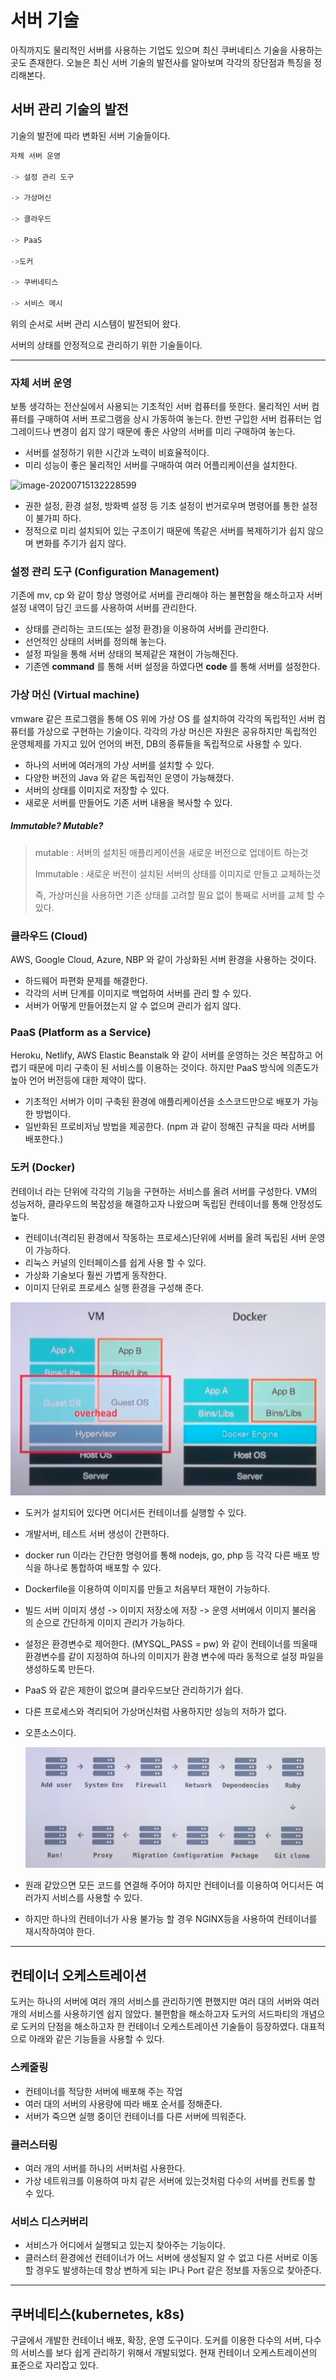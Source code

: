 # 서버 기술

 아직까지도 물리적인 서버를 사용하는 기업도 있으며 최신 쿠버네티스 기술을 사용하는 곳도 존재한다. 오늘은 최신 서버 기술의 발전사를 알아보며 각각의 장단점과 특징을 정리해본다.



## 서버 관리 기술의 발전

  기술의 발전에 따라 변화된 서버 기술들이다.

```c++
자체 서버 운영 

-> 설정 관리 도구 

-> 가상머신  

-> 클라우드 

-> PaaS 

->도커  

-> 쿠버네티스  

-> 서비스 메시
```

위의 순서로 서버 관리 시스템이 발전되어 왔다. 

서버의 상태를 안정적으로 관리하기 위한 기술들이다. 

------



### 자체 서버 운영

 보통 생각하는 전산실에서 사용되는 기초적인 서버 컴퓨터를 뜻한다. 물리적인 서버 컴퓨터를 구매하여 서버 프로그램을 상시 가동하여 놓는다. 한번 구입한 서버 컴퓨터는 업그레이드나 변경이 쉽지 않기 때문에 좋은 사양의 서버를 미리 구매하여 놓는다.

- 서버를 설정하기 위한 시간과 노력이 비효율적이다.
- 미리 성능이 좋은 물리적인 서버를 구매하여 여러 어플리케이션을 설치한다.

![image-20200715132228599](C:\Users\FlyingTW\Desktop\TIL\img\자체서버.png)

- 권한 설정, 환경 설정, 방화벽 설정 등 기초 설정이 번거로우며 명령어를 통한 설정이 불가피 하다.
- 정적으로 미리 설치되어 있는 구조이기 때문에 똑같은 서버를 복제하기가 쉽지 않으며 변화를 주기가 쉽지 않다.



### 설정 관리 도구 (Configuration Management)

 기존에 mv, cp 와 같이 항상 명령어로 서버를 관리해야 하는 불편함을 해소하고자 서버 설정 내역이 담긴 코드를 사용하여 서버를 관리한다.

- 상태를 관리하는 코드(또는 설정 환경)을 이용하여 서버를 관리한다.
- 선언적인 상태의 서버를 정의해 놓는다.
- 설정 파일을 통해 서버 상태의 복제같은 재현이 가능해진다.
- 기존엔 **command** 를 통해 서버 설정을 하였다면 **code** 를 통해 서버를 설정한다.



### 가상 머신 (Virtual machine)

 vmware 같은 프로그램을 통해 OS 위에 가상 OS 를 설치하여 각각의 독립적인 서버 컴퓨터를 가상으로 구현하는 기술이다. 각각의 가상 머신은 자원은 공유하지만 독립적인 운영체제를 가지고 있어 언어의 버전, DB의 종류들을 독립적으로 사용할 수 있다.

- 하나의 서버에 여러개의 가상 서버를 설치할 수 있다.
- 다양한 버전의 Java 와 같은 독립적인 운영이 가능해졌다.
- 서버의 상태를 이미지로 저장할 수 있다.
- 새로운 서버를 만들어도 기존 서버 내용을 복사할 수 있다.



##### Immutable? Mutable?

> mutable : 서버의 설치된 애플리케이션을 새로운 버전으로 업데이트 하는것
>
> Immutable : 새로운 버전이 설치된 서버의 상태를 이미지로 만들고 교체하는것
>
> 즉, 가상머신을 사용하면 기존 상태를 고려할 필요 없이 통째로 서버를 교체 할 수 있다.





### 클라우드 (Cloud)

 AWS, Google Cloud, Azure, NBP 와 같이 가상화된 서버 환경을 사용하는 것이다.

- 하드웨어 파편화 문제를 해결한다.
- 각각의 서버 단계를 이미지로 백업하여 서버를 관리 할 수 있다.
- 서버가 어떻게 만들어졌는지 알 수 없으며 관리가 쉽지 않다.



### PaaS (Platform as a Service)

 Heroku, Netlify, AWS Elastic Beanstalk 와 같이 서버를 운영하는 것은 복잡하고 어렵기 때문에 미리 구축이 된 서비스를 이용하는 것이다. 하지만 PaaS 방식에 의존도가 높아 언어 버전등에 대한 제약이 많다.

- 기초적인 서버가 이미 구축된 환경에 애플리케이션을 소스코드만으로 배포가 가능한 방법이다. 
- 일반화된 프로비저닝 방법을 제공한다. (npm 과 같이 정해진 규칙을 따라 서버를 배포한다.)



###  도커 (Docker)

  컨테이너 라는 단위에 각각의 기능을 구현하는 서비스를 올려 서버를 구성한다. VM의 성능저하, 클라우드의 복잡성을 해결하고자 나왔으며 독립된 컨테이너를 통해 안정성도 높다.

- 컨테이너(격리된 환경에서 작동하는 프로세스)단위에 서버를 올려 독립된 서버 운영이 가능하다.
- 리눅스 커널의 인터페이스를 쉽게 사용 할 수 있다.
- 가상화 기술보다 훨씬 가볍게 동작한다.
- 이미지 단위로 프로세스 실행 환경을 구성해 준다.

![도커](..\img\docker.png)

- 도커가 설치되어 있다면 어디서든 컨테이너를 실행할 수 있다.

- 개발서버, 테스트 서버 생성이 간편하다.

- docker run 이라는 간단한 명령어를 통해 nodejs, go, php 등 각각 다른 배포 방식을 하나로 통합하여 배포할 수 있다.

- Dockerfile을 이용하여 이미지를 만들고 처음부터 재현이 가능하다.

- 빌드 서버 이미지 생성 -> 이미지 저장소에 저장 -> 운영 서버에서 이미지 불러옴 의 순으로 간단하게 이미지 관리가 가능하다.

- 설정은 환경변수로 제어한다. (MYSQL_PASS = pw) 와 같이 컨테이너를 띄울때 환경변수를 같이 지정하여 하나의 이미지가 환경 변수에 따라 동적으로 설정 파일을 생성하도록 만든다.

- PaaS 와 같은 제한이 없으며 클라우드보단 관리하기가 쉽다.

- 다른 프로세스와 격리되어 가상머신처럼 사용하지만 성능의 저하가 없다.

- 오픈소스이다.

  ![자체서버](..\img\자체서버.png)

- 원래 같았으면 모든 코드를 연결해 주어야 하지만 컨테이너를 이용하여 어디서든 여러가지 서비스를 사용할 수 있다.
- 하지만 하나의 컨테이너가 사용 불가능 할 경우 NGINX등을 사용하여 컨테이너를 재시작하여야 한다.



------

## 컨테이너 오케스트레이션

 도커는 하나의 서버에 여러 개의 서비스를 관리하기엔 편했지만 여러 대의 서버와 여러 개의 서비스를 사용하기엔 쉽지 않았다. 불편함을 해소하고자 도커의 서드파티의 개념으로 도커의 단점을 해소하고자 한 컨테이너 오케스트레이션 기술들이 등장하였다. 대표적으로 아래와 같은 기능들을 사용할 수 있다.



### 스케줄링 

-  컨테이너를 적당한 서버에 배포해 주는 작업
-  여러 대의 서버의 사용량에 따라 배포 순서를 정해준다.
-  서버가 죽으면 실행 중이던 컨테이너를 다른 서버에 띄워준다.



### 클러스터링

-  여러 개의 서버를 하나의 서버처럼 사용한다. 
-  가상 네트워크를 이용하여 마치 같은 서버에 있는것처럼 다수의 서버를 컨트롤 할 수 있다.



### 서비스 디스커버리

-  서비스가 어디에서 실행되고 있는지 찾아주는 기능이다. 
-  클러스터 환경에선 컨테이너가 어느 서버에 생성될지 알 수 없고 다른 서버로 이동할 경우도 발생하는데 항상 변하게 되는 IP나 Port 같은 정보를 자동으로 찾아준다.

------





## 쿠버네티스(kubernetes, k8s)

 구글에서 개발한 컨테이너 배포, 확장, 운영 도구이다. 도커를 이용한 다수의 서버, 다수의 서비스를 보다 쉽게 관리하기 위해서 개발되었다. 현재 컨테이너 오케스트레이션의 표준으로 자리잡고 있다.



